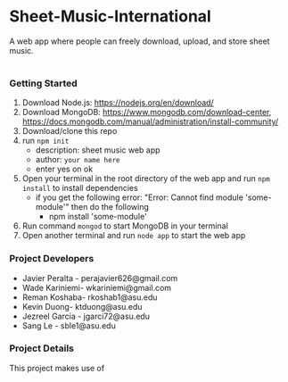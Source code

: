 # Sheet-Music-International
A web app where people can freely download, upload, and store sheet music. 
<br>
<br>
### Getting Started

1. Download Node.js: https://nodejs.org/en/download/
2. Download MongoDB: https://www.mongodb.com/download-center, https://docs.mongodb.com/manual/administration/install-community/
3. Download/clone this repo
4. run ```npm init```
	- description: sheet music web app
	- author: ```your name here```
	- enter yes on ok
5. Open your terminal in the root directory of the web app and run ```npm install``` to install dependencies
	- if you get the following error: "Error: Cannot find module 'some-module'" then do the following
		- npm install 'some-module'
6. Run command ```mongod``` to start MongoDB in your terminal
7. Open another terminal and run ```node app``` to start the web app

### Project Developers
<ul>
<li>Javier Peralta - perajavier626@gmail.com</li>
<li>Wade Kariniemi- wkariniemi@gmail.com</li>
<li>Reman Koshaba- rkoshab1@asu.edu</li>
<li>Kevin Duong- ktduong@asu.edu</li>
<li>Jezreel Garcia - jgarci72@asu.edu</li>
<li>Sang Le - sble1@asu.edu</li>
</ul>

### Project Details
This project makes use of 
